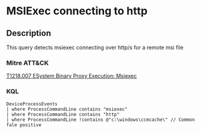 # MSIExec connecting to http

## Description
This query detects msiexec connecting over http/s for a remote msi file

### Mitre ATT&CK

[T1218.007 ESystem Binary Proxy Execution: Msiexec](https://attack.mitre.org/techniques/T1218/007/)

### KQL

```KQL
DeviceProcessEvents
| where ProcessCommandLine contains "msiexec" 
| where ProcessCommandLine contains "http"
| where ProcessCommandLine !contains @"c:\windows\ccmcache\" // Common fale positive